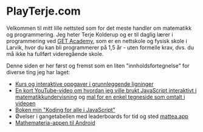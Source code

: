 # PlayTerje.com

Velkommen til mitt lille nettsted som for det meste handler om matematikk og programmering. Jeg heter Terje Kolderup og er til daglig lærer i programmering ved [GET Academy](https://getacademy.no/), som er en nettskole og fysisk skole i Larvik, hvor du kan bli programmerer på 1,5 år - uten formelle krav, dvs. du må ikke ha fullført videregående skole.

Denne siden er her først og fremst som en liten "innholdsfortegnelse" for diverse ting jeg har laget:

 - [Kurs og interaktive oppgaver i grunnleggende ligninger](equations.html)
 - [En kort YouTube-video om hvordan jeg ville brukt JavaScript interaktivt i matematikkundervisning](https://www.youtube.com/watch?v=R-zIQWkUjKo) og [mal for en enkel tegneside som omtalt i videoen](canvas.html)
 - [Boken min "Koding for alle i JavaScript"](https://www.cappelendamm.no/_koding-for-alle-i-javascript-terje-kolderup-9788202661243)
 - Øvelser i gangetabellen med leaderboards for tid og sted [mattea.app](https://mattea.app/)
 - [Mathemateria-appen til Android](https://play.google.com/store/apps/details?id=com.capellait.mathemateria&hl=no)